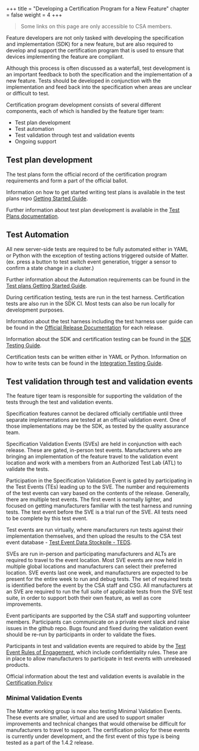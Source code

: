 +++
title = "Developing a Certification Program for a New Feature"
chapter = false
weight = 4
+++

> Some links on this page are only accessible to CSA members.

Feature developers are not only tasked with developing the specification and implementation (SDK) for a new feature, but are also required to develop and support the certification program that is used to ensure that devices implementing the feature are compliant.

Although this process is often discussed as a waterfall, test development is an important feedback to both the specification and the implementation of a new feature. Tests should be developed in conjunction with the implementation and feed back into the specification when areas are unclear or difficult to test.

Certification program development consists of several different components, each of which is handled by the feature tiger team:
- Test plan development
- Test automation
- Test validation through test and validation events
- Ongoing support

## Test plan development
The test plans form the official record of the certification program requirements and form a part of the official ballot.

Information on how to get started writing test plans is available in the test plans repo [Getting Started Guide](https://github.com/CHIP-Specifications/chip-test-plans/blob/master/docs/getting_started.md).

Further information about test plan development is available in the [Test Plans documentation](https://github.com/CHIP-Specifications/chip-test-plans/tree/master/docs).

## Test Automation
All new server-side tests are required to be fully automated either in YAML or Python with the exception of testing actions triggered outside of Matter. (ex. press a button to test switch event generation, trigger a sensor to confirm a state change in a cluster.)

Further information about the Automation requirements can be found in the [Test plans Getting Started Guide](https://github.com/CHIP-Specifications/chip-test-plans/blob/master/docs/getting_started.md#automation-requirements).

During certification testing, tests are run in the test harness. Certification tests are also run in the SDK CI. Most tests can also be run locally for development purposes.

Information about the test harness including the test harness user guide can be found in the [Official Release Documentation](https://groups.csa-iot.org/wg/members-all/document/folder/2269) for each release.

Information about the SDK and certification testing can be found in the [SDK Testing Guide](https://project-chip.github.io/connectedhomeip-doc/testing/index.html).

Certification tests can be written either in YAML or Python. Information on how to write tests can be found in the [Integration Testing Guide](https://project-chip.github.io/connectedhomeip-doc/testing/integration_tests.html).

## Test validation through test and validation events
The feature tiger team is responsible for supporting the validation of the tests through the test and validation events.

Specification features cannot be declared officially certifiable until three separate implementations are tested at an official validation event. One of those implementations may be the SDK, as tested by the quality assurance team.

Specification Validation Events (SVEs) are held in conjunction with each release. These are gated, in-person test events. Manufacturers who are bringing an implementation of the feature travel to the validation event location and work with a members from an Authorized Test Lab (ATL) to validate the tests.

Participation in the Specification Validation Event is gated by participating in the Test Events (TEs) leading up to the SVE. The number and requirements of the test events can vary based on the contents of the release. Generally, there are multiple test events. The first event is normally lighter, and focused on getting manufacturers familiar with the test harness and running tests. The test event before the SVE is a trial run of the SVE. All tests need to be complete by this test event.

Test events are run virtually, where manufacturers run tests against their implementation themselves, and then upload the results to the CSA test event database - [Test Event Data Stockpile - TEDS](https://zigbeecertifiedproducts.knack.com/test-event-data-stockpile-teds#teds-for-matter/).

SVEs are run in-person and participating manufacturers and ALTs are required to travel to the event location. Most SVE events are now held in multiple global locations and manufacturers can select their preferred location. SVE events last one week, and manufacturers are expected to be present for the entire week to run and debug tests. The set of required tests is identified before the event by the CSA staff and CSG. All manufacturers at an SVE are required to run the full suite of applicable tests from the SVE test suite, in order to support both their own feature, as well as core improvements.

Event participants are supported by the CSA staff and supporting volunteer members. Participants can communicate on a private event slack and raise issues in the github repo. Bugs found and fixed during the validation event should be re-run by participants in order to validate the fixes.

Participants in test and validation events are required to abide by the [Test Event Rules of Engagement](https://groups.csa-iot.org/wg/members-all/document/128), which include confidentiality rules. These are in place to allow manufacturers to participate in test events with unreleased products.

Official information about the test and validation events is available in the [Certification Policy](https://groups.csa-iot.org/wg/members-all/document/previewpdf/125)

### Minimal Validation Events
The Matter working group is now also testing Minimal Validation Events. These events are smaller, virtual and are used to support smaller improvements and technical changes that would otherwise be difficult for manufacturers to travel to support. The certification policy for these events is currently under development, and the first event of this type is being tested as a part of the 1.4.2 release.